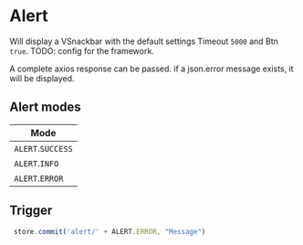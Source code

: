 # Alert

Will display a VSnackbar with the default settings Timeout `5000` and Btn `true`. TODO: config for the framework.

A complete axios response can be passed. if a json.error message exists, it will be displayed.

## Alert modes

Mode |
------ |
`ALERT`.`SUCCESS`      |
`ALERT`.`INFO`      |
`ALERT`.`ERROR`      |

## Trigger

```js
 store.commit('alert/' + ALERT.ERROR, "Message")
```
